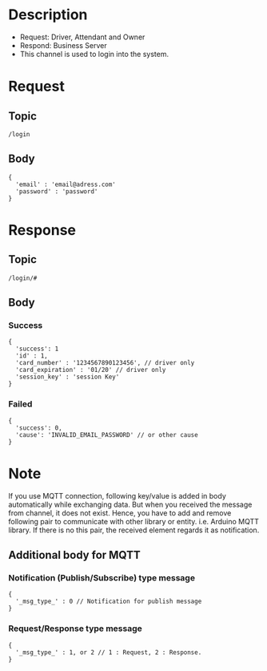 # Description

- Request: Driver, Attendant and Owner
- Respond: Business Server
- This channel is used to login into the system.

# Request

## Topic

```
/login
```

## Body
```
{
  'email' : 'email@adress.com'
  'password' : 'password'
}
```

# Response

## Topic

```
/login/#
```

## Body

### Success

```
{
  'success': 1
  'id' : 1,
  'card_number' : '1234567890123456', // driver only
  'card_expiration' : '01/20' // driver only
  'session_key' : 'session Key'
}
```

### Failed

```
{
  'success': 0,
  'cause': 'INVALID_EMAIL_PASSWORD' // or other cause
}
```

# Note

If you use MQTT connection, following key/value is added in body automatically while exchanging data.
But when you received the message from channel, it does not exist.
Hence, you have to add and remove following pair to communicate with other library or entity. i.e. Arduino MQTT library.
If there is no this pair, the received element regards it as notification.


## Additional body for MQTT

### Notification (Publish/Subscribe) type message
```
{
  '_msg_type_' : 0 // Notification for publish message
}
```

### Request/Response type message
```
{
  '_msg_type_' : 1, or 2 // 1 : Request, 2 : Response.
}
```
